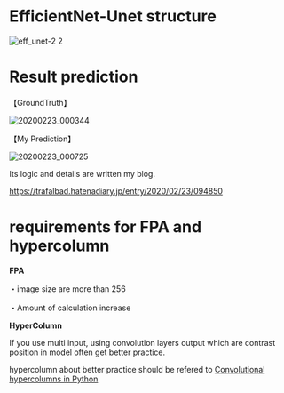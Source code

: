 # EfficientNet-Unet structure

![eff_unet-2 2](https://user-images.githubusercontent.com/48679574/75096355-2b8f4180-55e2-11ea-87ce-a8bb96f95918.JPG)


# Result prediction

【GroundTruth】

![20200223_000344](https://user-images.githubusercontent.com/48679574/75096281-85433c00-55e1-11ea-9d6e-92dc84636013.GIF)


【My Prediction】

![20200223_000725](https://user-images.githubusercontent.com/48679574/75096284-8e340d80-55e1-11ea-8562-232d409bb45d.GIF)


Its logic and details are written my blog.

https://trafalbad.hatenadiary.jp/entry/2020/02/23/094850



# requirements for FPA and hypercolumn

<b>FPA</b>

・image size are more than 256 

・Amount of calculation increase


<b>HyperColumn</b>

If you use multi input,  using convolution layers output which are contrast position in model often get better practice.


hypercolumn about better practice should be refered to [Convolutional hypercolumns in Python](http://blog.christianperone.com/2016/01/convolutional-hypercolumns-in-python/)
